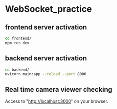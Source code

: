 # WebSocket_practice

## frontend server activation
```bash
cd frontend/
npm run dev
```

## backend server activation
```bash
cd backend/
uvicorn main:app --reload --port 8000
```
## Real time camera viewer checking
Access to "[http://localhost:3000](http://localhost:3000)" on your browser.